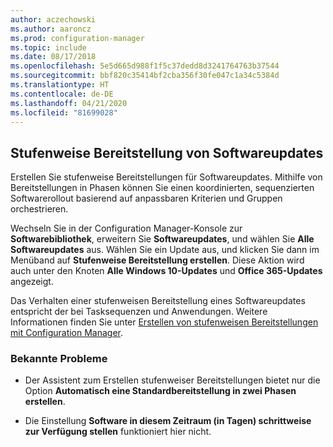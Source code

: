 ```yaml
---
author: aczechowski
ms.author: aaroncz
ms.prod: configuration-manager
ms.topic: include
ms.date: 08/17/2018
ms.openlocfilehash: 5e5d665d988f1f5c37dedd8d3241764763b37544
ms.sourcegitcommit: bbf820c35414bf2cba356f30fe047c1a34c5384d
ms.translationtype: HT
ms.contentlocale: de-DE
ms.lasthandoff: 04/21/2020
ms.locfileid: "81699028"
---
```

## <a name="phased-deployment-of-software-updates"></a><a name="bkmk_pod"></a> Stufenweise Bereitstellung von Softwareupdates
<!--1358146-->

Erstellen Sie stufenweise Bereitstellungen für Softwareupdates. Mithilfe von Bereitstellungen in Phasen können Sie einen koordinierten, sequenzierten Softwarerollout basierend auf anpassbaren Kriterien und Gruppen orchestrieren.

Wechseln Sie in der Configuration Manager-Konsole zur **Softwarebibliothek**, erweitern Sie **Softwareupdates**, und wählen Sie **Alle Softwareupdates** aus. Wählen Sie ein Update aus, und klicken Sie dann im Menüband auf **Stufenweise Bereitstellung erstellen**. Diese Aktion wird auch unter den Knoten **Alle Windows 10-Updates** und **Office 365-Updates** angezeigt. 

Das Verhalten einer stufenweisen Bereitstellung eines Softwareupdates entspricht der bei Tasksequenzen und Anwendungen. Weitere Informationen finden Sie unter [Erstellen von stufenweisen Bereitstellungen mit Configuration Manager](../../../osd/deploy-use/create-phased-deployment-for-task-sequence.md).


### <a name="known-issues"></a>Bekannte Probleme

- Der Assistent zum Erstellen stufenweiser Bereitstellungen bietet nur die Option **Automatisch eine Standardbereitstellung in zwei Phasen erstellen**.

- Die Einstellung **Software in diesem Zeitraum (in Tagen) schrittweise zur Verfügung stellen** funktioniert hier nicht.  



